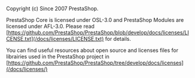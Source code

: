 
Copyright (c) Since 2007 PrestaShop.

PrestaShop Core is licensed under OSL-3.0 and PrestaShop Modules are licensed under AFL-3.0. Please read [https://github.com/PrestaShop/PrestaShop/blob/develop/docs/licenses/LICENSE.txt](/docs/licenses/LICENSE.txt) for details.

You can find useful resources about open source and licenses files for librairies used in the PrestaShop project in [https://github.com/PrestaShop/PrestaShop/tree/develop/docs/licenses](/docs/licenses/)
